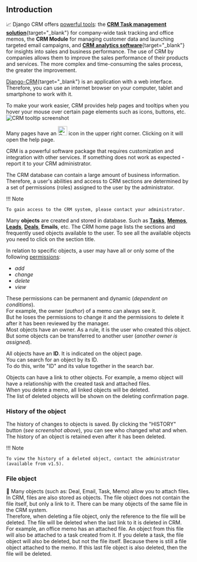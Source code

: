 ## Introduction

📈 Django CRM offers [powerful tools](guide_for_company_executives.md): the [**CRM Task management solution**](https://djangocrm.github.io/info/features/tasks-app-features){target="_blank"} for company-wide task tracking and office memos,
the **CRM Module** for managing customer data and launching targeted email campaigns, and [**CRM analytics software**](https://github.com/DjangoCRM/django-crm/){target="_blank"} for insights into sales and business performance.
The use of CRM by companies allows them to improve the sales performance of their products and services.
The more complex and time-consuming the sales process, the greater the improvement.  

[Django-CRM](https://github.com/DjangoCRM/django-crm/){target="_blank"} is an application with a web interface. Therefore, you can use an internet browser on your computer, tablet and smartphone to work with it.

To make your work easier, CRM provides help pages and tooltips when you hover your mouse over certain page elements such as icons, buttons, etc.  
![CRM tooltip screenshot](https://github.com/DjangoCRM/django-crm/raw/main/docs/site/img/crm_tooltip_screenshot.png)

Many pages have an <span style="vertical-align: baseline"><img src="../icons/question-mark.svg" alt="Question-mark icon" width="25" height="25"></span> icon in the upper right corner. Clicking on it will open the help page.

CRM is a powerful software package that requires customization and integration with other services. If something does not work as expected - report it to your CRM administrator.

The CRM database can contain a large amount of business information.
Therefore, a user's abilities and access to CRM sections are determined by a set of permissions (roles) assigned to the user by the administrator.

!!! Note

    To gain access to the CRM system, please contact your administrator.

Many **objects** are created and stored in database. Such as [**Tasks**](tasks_section.md#tasks), [**Memos**](tasks_section.md#memos), [**Leads**](operator_and_sales_manager_roles.md#lead-object), [**Deals**](guide_for_sales_manager.md#deal-object), **Emails**, etc.
The CRM home page lists the sections and frequently used objects available to the user. To see all the available objects you need to click on the section title.

In relation to specific objects, a user may have all or only some of the following [permissions](adding_crm_users.md#permissions-for-users):

- *add*
- *change*
- *delete*
- *view*

These permissions can be permanent and dynamic (*dependent on conditions*).  
For example, the owner (*author*) of a memo can always see it.  
But he loses the permissions to change it and the permissions to delete it after it has been reviewed by the manager.  
Most objects have an owner. As a rule, it is the user who created this object. But some objects can be transferred to another user (*another owner is assigned*).

All objects have an **ID**. It is indicated on the object page.  
You can search for an object by its ID.  
To do this, write "ID" and its value together in the search bar.

Objects can have a link to other objects. For example, a memo object will have a relationship with the created task and attached files.  
When you delete a memo, all linked objects will be deleted.  
The list of deleted objects will be shown on the deleting confirmation page.

### History of the object

The history of changes to objects is saved. By clicking the "HISTORY" button (*see screenshot above*), you can see who changed what and when.
The history of an object is retained even after it has been deleted.

!!! Note

    To view the history of a deleted object, contact the administrator (available from v1.5).

### File object

📎 Many objects (such as: Deal, Email, Task, Memo) allow you to attach files. In CRM, files are also stored as objects.
The file object does not contain the file itself, but only a link to it. There can be many objects of the same file in the CRM system.  
Therefore, when deleting a file object, only the reference to the file will be deleted.
The file will be deleted when the last link to it is deleted in CRM.  
For example, an office memo has an attached file. An object from this file will also be attached to a task created from it.
If you delete a task, the file object will also be deleted, but not the file itself.
Because there is still a file object attached to the memo. If this last file object is also deleted, then the file will be deleted.
